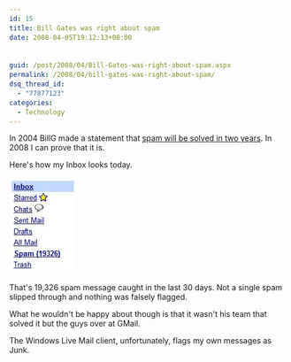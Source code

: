 ```yaml
---
id: 15
title: Bill Gates was right about spam
date: 2008-04-05T19:12:13+00:00


guid: /post/2008/04/Bill-Gates-was-right-about-spam.aspx
permalink: /2008/04/bill-gates-was-right-about-spam/
dsq_thread_id:
  - "77877123"
categories:
  - Technology
---
```

<p>In 2004 BillG made a statement that <a href="http://www.cbsnews.com/stories/2004/01/24/tech/main595595.shtml">spam will be solved in two years</a>. In 2008 I can prove that it is. </p> <p>Here's how my Inbox looks today.</p> <p><img style="border-right: 0px; border-top: 0px; border-left: 0px; border-bottom: 0px" height="174" alt="Inbox" src="/wp-content/uploads/binary/BillGateswasrightaboutspam_10B97/Inbox.jpg" width="117" border="0"> </p> <p>That's 19,326 spam message caught in the last 30 days. Not a single spam slipped through and nothing was falsely flagged. </p> <p>What he wouldn't be happy about though is that it wasn't his team that solved it but the guys over at GMail.</p> <p>The Windows Live Mail client, unfortunately, flags my own messages as Junk.</p>
